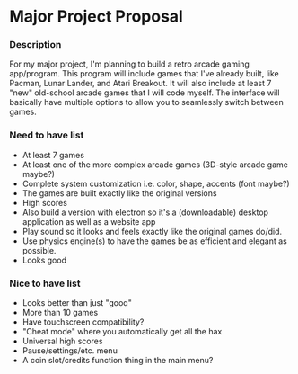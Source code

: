 # Major Project Proposal

### Description
For my major project, I'm planning to build a retro arcade gaming app/program. This program will include games that I've already built, like Pacman, Lunar Lander, and Atari Breakout. It will also include at least 7 "new" old-school arcade games that I will code myself. The interface will basically have multiple options to allow you to seamlessly switch between games.
 
### Need to have list
  - At least 7 games
  - At least one of the more complex arcade games (3D-style arcade game maybe?)
  - Complete system customization i.e. color, shape, accents (font maybe?)
  - The games are built exactly like the original versions
  - High scores
  - Also build a version with electron so it's a (downloadable) desktop application as well as a website app
  - Play sound so it looks and feels exactly like the original games do/did.
  - Use physics engine(s) to have the games be as efficient and elegant as possible.
  - Looks good
  
### Nice to have list
  - Looks better than just "good"
  - More than 10 games 
  - Have touchscreen compatibility?
  - "Cheat mode" where you automatically get all the hax
  - Universal high scores
  - Pause/settings/etc. menu
  - A coin slot/credits function thing in the main menu?